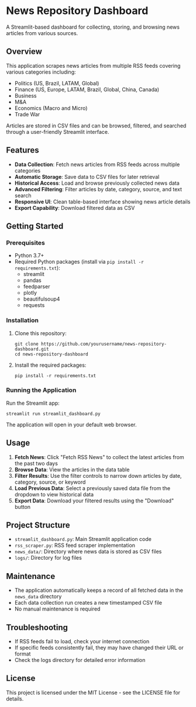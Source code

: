 # News Repository Dashboard

A Streamlit-based dashboard for collecting, storing, and browsing news articles from various sources.

## Overview

This application scrapes news articles from multiple RSS feeds covering various categories including:

- Politics (US, Brazil, LATAM, Global)
- Finance (US, Europe, LATAM, Brazil, Global, China, Canada)
- Business
- M&A
- Economics (Macro and Micro)
- Trade War

Articles are stored in CSV files and can be browsed, filtered, and searched through a user-friendly Streamlit interface.

## Features

- **Data Collection**: Fetch news articles from RSS feeds across multiple categories
- **Automatic Storage**: Save data to CSV files for later retrieval
- **Historical Access**: Load and browse previously collected news data
- **Advanced Filtering**: Filter articles by date, category, source, and text search
- **Responsive UI**: Clean table-based interface showing news article details
- **Export Capability**: Download filtered data as CSV

## Getting Started

### Prerequisites

- Python 3.7+
- Required Python packages (install via `pip install -r requirements.txt`):
  - streamlit
  - pandas
  - feedparser
  - plotly
  - beautifulsoup4
  - requests

### Installation

1. Clone this repository:
   ```
   git clone https://github.com/yourusername/news-repository-dashboard.git
   cd news-repository-dashboard
   ```

2. Install the required packages:
   ```
   pip install -r requirements.txt
   ```

### Running the Application

Run the Streamlit app:

```
streamlit run streamlit_dashboard.py
```

The application will open in your default web browser.

## Usage

1. **Fetch News**: Click "Fetch RSS News" to collect the latest articles from the past two days
2. **Browse Data**: View the articles in the data table
3. **Filter Results**: Use the filter controls to narrow down articles by date, category, source, or keyword
4. **Load Previous Data**: Select a previously saved data file from the dropdown to view historical data
5. **Export Data**: Download your filtered results using the "Download" button

## Project Structure

- `streamlit_dashboard.py`: Main Streamlit application code
- `rss_scraper.py`: RSS feed scraper implementation
- `news_data/`: Directory where news data is stored as CSV files
- `logs/`: Directory for log files

## Maintenance

- The application automatically keeps a record of all fetched data in the `news_data` directory
- Each data collection run creates a new timestamped CSV file
- No manual maintenance is required

## Troubleshooting

- If RSS feeds fail to load, check your internet connection
- If specific feeds consistently fail, they may have changed their URL or format
- Check the logs directory for detailed error information

## License

This project is licensed under the MIT License - see the LICENSE file for details.
